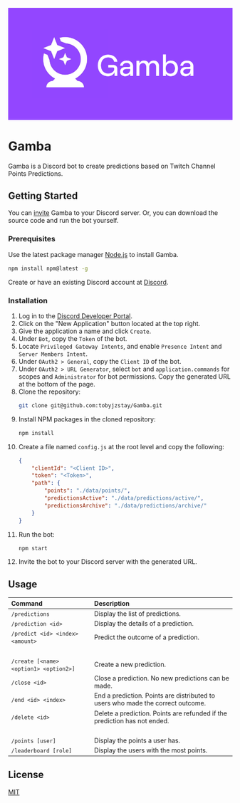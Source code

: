![Gamba](images/logo.png)

# Gamba

Gamba is a Discord bot to create predictions based on Twitch Channel Points Predictions.

## Getting Started

You can [invite](https://discord.com/api/oauth2/authorize?client_id=939110963506982972&permissions=8&scope=applications.commands%20bot) Gamba to your Discord server. Or, you can download the source code and run the bot yourself.

### Prerequisites

Use the latest package manager [Node.js](https://nodejs.org/) to install Gamba.

```sh
npm install npm@latest -g
```

Create or have an existing Discord account at [Discord](https://discord.com/).

### Installation

1. Log in to the [Discord Developer Portal](https://discord.com/developers/applications).
2. Click on the "New Application" button located at the top right.
3. Give the application a name and click `Create`.
4. Under `Bot`, copy the `Token` of the bot.
5. Locate `Privileged Gateway Intents`, and enable `Presence Intent` and `Server Members Intent`.
6. Under `OAuth2 > General`, copy the `Client ID` of the bot.
7. Under `OAuth2 > URL Generator`, select `bot` and `application.commands` for scopes and `Administrator` for bot permissions. Copy the generated URL at the bottom of the page.
8. Clone the repository:
    ```sh
    git clone git@github.com:tobyjzstay/Gamba.git
    ```
9. Install NPM packages in the cloned repository:
    ```sh
    npm install
    ```
10. Create a file named `config.js` at the root level and copy the following:
    ```json
    {
        "clientId": "<Client ID>",
        "token": "<Token>",
        "path": {
            "points": "./data/points/",
            "predictionsActive": "./data/predictions/active/",
            "predictionsArchive": "./data/predictions/archive/"
        }
    }
    ```
11. Run the bot:
    ```sh
    npm start
    ```
12. Invite the bot to your Discord server with the generated URL.

## Usage

| Command                                | Description                                                                     |
| :------------------------------------- | :------------------------------------------------------------------------------ |
| `/predictions`                         | Display the list of predictions.                                                  |
| `/prediction <id>`                     | Display the details of a prediction.                                            |
| `/predict <id> <index> <amount>`       | Predict the outcome of a prediction.                                            |
| </br>                                  | </br>                                                                           |
| `/create [<name> <option1> <option2>]` | Create a new prediction.                                                        |
| `/close <id>`                          | Close a prediction. No new predictions can be made.                             |
| `/end <id> <index>`                    | End a prediction. Points are distributed to users who made the correct outcome. |
| `/delete <id>`                         | Delete a prediction. Points are refunded if the prediction has not ended.       |
| </br>                                  | </br>                                                                           |
| `/points [user]`                       | Display the points a user has.                                                  |
| `/leaderboard [role]`                  | Display the users with the most points.                                         |

## License

[MIT](/LICENSE)
